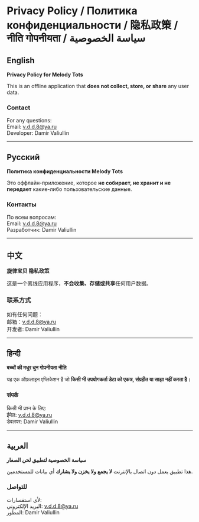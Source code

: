 # Privacy Policy / Политика конфиденциальности / 隐私政策 / नीति गोपनीयता / سياسة الخصوصية

## English
**Privacy Policy for Melody Tots**  

This is an offline application that **does not collect, store, or share** any user data.  

### Contact  
For any questions:  
Email: v.d.d.8@ya.ru  
Developer: Damir Valiullin

---

## Русский
**Политика конфиденциальности Melody Tots**  

Это оффлайн-приложение, которое **не собирает, не хранит и не передает** какие-либо пользовательские данные.  

### Контакты  
По всем вопросам:  
Email: v.d.d.8@ya.ru  
Разработчик: Damir Valiullin

---

## 中文
**旋律宝贝 隐私政策**  

这是一个离线应用程序，**不会收集、存储或共享**任何用户数据。  

### 联系方式  
如有任何问题：  
邮箱：v.d.d.8@ya.ru  
开发者: Damir Valiullin

---

## हिन्दी
**बच्चों की मधुर धुन गोपनीयता नीति**  

यह एक ऑफ़लाइन एप्लिकेशन है जो **किसी भी उपयोगकर्ता डेटा को एकत्र, संग्रहीत या साझा नहीं करता है**।  

### संपर्क  
किसी भी प्रश्न के लिए:  
ईमेल: v.d.d.8@ya.ru  
डेवलपर: Damir Valiullin

---

## العربية
**سياسة الخصوصية لتطبيق لحن الصغار**  

هذا تطبيق يعمل دون اتصال بالإنترنت **لا يجمع ولا يخزن ولا يشارك** أي بيانات للمستخدمين.  

### للتواصل  
لأي استفسارات:  
البريد الإلكتروني: v.d.d.8@ya.ru  
المطور: Damir Valiullin  

